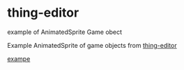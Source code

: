 # thing-editor
example of AnimatedSprite Game obect

Example AnimatedSprite of game objects from [thing-editor](https://github.com/Megabyteceer/thing-editor)


[exampe](preview.png)